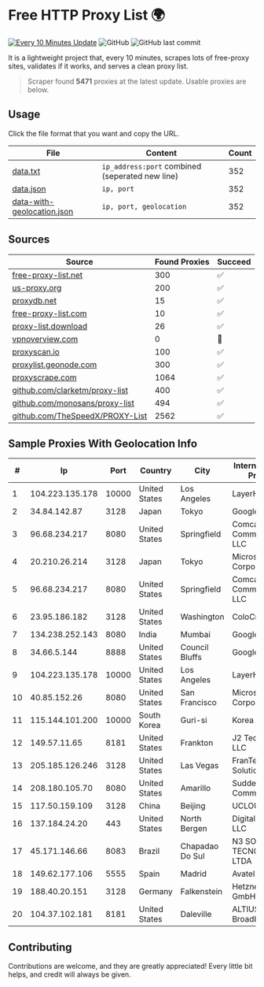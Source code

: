 
# Free HTTP Proxy List 🌍

[![Every 10 Minutes Update](https://github.com/mertguvencli/http-proxy-list/actions/workflows/main.yml/badge.svg?branch=main)](https://github.com/mertguvencli/http-proxy-list/actions/workflows/main.yml)
![GitHub](https://img.shields.io/github/license/mertguvencli/http-proxy-list)
![GitHub last commit](https://img.shields.io/github/last-commit/mertguvencli/http-proxy-list)

It is a lightweight project that, every 10 minutes, scrapes lots of free-proxy sites, validates if it works, and serves a clean proxy list.


> Scraper found **5471** proxies at the latest update. Usable proxies are below.

## Usage

Click the file format that you want and copy the URL.


|File|Content|Count|
|----|-------|-----|
|[data.txt](https://raw.githubusercontent.com/mertguvencli/http-proxy-list/main/proxy-list/data.txt)|`ip_address:port` combined (seperated new line)|352|
|[data.json](https://raw.githubusercontent.com/mertguvencli/http-proxy-list/main/proxy-list/data.json)|`ip, port`|352|
|[data-with-geolocation.json](https://raw.githubusercontent.com/mertguvencli/http-proxy-list/main/proxy-list/data-with-geolocation.json)|`ip, port, geolocation`|352|

## Sources

|Source|Found Proxies|Succeed|
|------|-------------|-------|
|[free-proxy-list.net](https://free-proxy-list.net)|300|✅|
|[us-proxy.org](https://www.us-proxy.org)|200|✅|
|[proxydb.net](http://proxydb.net)|15|✅|
|[free-proxy-list.com](https://free-proxy-list.com/?page=&port=&type%5B%5D=http&type%5B%5D=https&up_time=0&search=Search)|10|✅|
|[proxy-list.download](https://www.proxy-list.download/HTTP)|26|✅|
|[vpnoverview.com](https://vpnoverview.com/privacy/anonymous-browsing/free-proxy-servers)|0|🚫|
|[proxyscan.io](https://www.proxyscan.io)|100|✅|
|[proxylist.geonode.com](https://proxylist.geonode.com/api/proxy-list?limit=300&page=1&sort_by=lastChecked&sort_type=desc&protocols=http,https)|300|✅|
|[proxyscrape.com](https://api.proxyscrape.com/v2/?request=displayproxies&protocol=http&timeout=10000&country=all&ssl=all&anonymity=all)|1064|✅|
|[github.com/clarketm/proxy-list](https://raw.githubusercontent.com/clarketm/proxy-list/master/proxy-list-raw.txt)|400|✅|
|[github.com/monosans/proxy-list](https://raw.githubusercontent.com/monosans/proxy-list/main/proxies/http.txt)|494|✅|
|[github.com/TheSpeedX/PROXY-List](https://raw.githubusercontent.com/TheSpeedX/PROXY-List/master/http.txt)|2562|✅|


## Sample Proxies With Geolocation Info

|#|Ip|Port|Country|City|Internet Service Provider|
|-|--|----|-------|----|-------------------------|
|1|104.223.135.178|10000|United States|Los Angeles|LayerHost|
|2|34.84.142.87|3128|Japan|Tokyo|Google LLC|
|3|96.68.234.217|8080|United States|Springfield|Comcast Cable Communications, LLC|
|4|20.210.26.214|3128|Japan|Tokyo|Microsoft Corporation|
|5|96.68.234.217|8080|United States|Springfield|Comcast Cable Communications, LLC|
|6|23.95.186.182|3128|United States|Washington|ColoCrossing|
|7|134.238.252.143|8080|India|Mumbai|Google LLC|
|8|34.66.5.144|8888|United States|Council Bluffs|Google LLC|
|9|104.223.135.178|10000|United States|Los Angeles|LayerHost|
|10|40.85.152.26|8080|United States|San Francisco|Microsoft Corporation|
|11|115.144.101.200|10000|South Korea|Guri-si|Korea Telecom|
|12|149.57.11.65|8181|United States|Frankton|J2 Technology LLC|
|13|205.185.126.246|3128|United States|Las Vegas|FranTech Solutions|
|14|208.180.105.70|8080|United States|Amarillo|Suddenlink Communications|
|15|117.50.159.109|3128|China|Beijing|UCLOUD|
|16|137.184.24.20|443|United States|North Bergen|DigitalOcean, LLC|
|17|45.171.146.66|8083|Brazil|Chapadao Do Sul|N3 SOLUCOES TECNOLOGICAS LTDA|
|18|149.62.177.106|5555|Spain|Madrid|Avatel Telecom|
|19|188.40.20.151|3128|Germany|Falkenstein|Hetzner Online GmbH|
|20|104.37.102.181|8181|United States|Daleville|ALTIUS Broadband, LLC|



## Contributing

Contributions are welcome, and they are greatly appreciated! Every
little bit helps, and credit will always be given.

